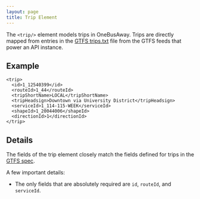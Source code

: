 ```yaml
---
layout: page
title: Trip Element
---
```


The `<trip/>` element models trips in OneBusAway. Trips are directly mapped from entries in the [GTFS trips.txt](http://code.google.com/transit/spec/transit_feed_specification.html#trips_txt___Field_Definitions) file from the GTFS feeds that power an API instance.

## Example

    <trip>
      <id>1_12540399</id>
      <routeId>1_44</routeId>
      <tripShortName>LOCAL</tripShortName>
      <tripHeadsign>Downtown via University District</tripHeadsign>
      <serviceId>1_114-115-WEEK</serviceId>
      <shapeId>1_20044006</shapeId>
      <directionId>1</directionId>
    </trip>

## Details

The fields of the trip element closely match the fields defined for trips in the [GTFS spec](http://code.google.com/transit/spec/transit_feed_specification.html#trips_txt___Field_Definitions).

A few important details:

- The only fields that are absolutely required are `id`, `routeId`, and `serviceId`.
